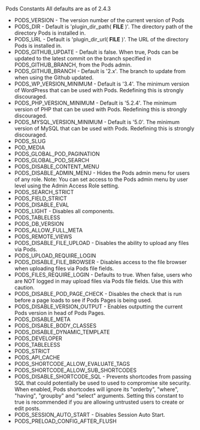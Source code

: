 Pods Constants
All defaults are as of 2.4.3

* PODS_VERSION - The version number of the current version of Pods
* PODS_DIR - Default is 'plugin_dir_path( __FILE__ )'. The directory path of the directory Pods is installed in.
* PODS_URL - Default is 'plugin_dir_url( __FILE__ )'. The URL of the directory Pods is installed in.
* PODS_GITHUB_UPDATE - Default is false. When true, Pods can be updated to the latest commit on the branch specified in PODS_GITHUB_BRANCH, from the Pods admin.
* PODS_GITHUB_BRANCH - Default is '2.x'. The branch to update from when using the Github updated.
* PODS_WP_VERSION_MINIMUM - Default is '3.4'. The minimum version of WordPress that can be used with Pods. Redefining this is strongly discouraged.
* PODS_PHP_VERSION_MINIMUM - Default is '5.2.4'. The minimum version of PHP that can be used with Pods. Redefining this is strongly discouraged.
* PODS_MYSQL_VERSION_MINIMUM - Default is '5.0'. The minimum version of MySQL that can be used with Pods. Redefining this is strongly discouraged.
* PODS_SLUG
* POD_MEDIA
* PODS_GLOBAL_POD_PAGINATION
* PODS_GLOBAL_POD_SEARCH
* PODS_DISABLE_CONTENT_MENU
* PODS_DISABLE_ADMIN_MENU - Hides the Pods admin menu for users of any role. Note: You can set access to the Pods admin menu by user level using the Admin Access Role setting.
* PODS_SEARCH_STRICT
* PODS_FIELD_STRICT
* PODS_DISABLE_EVAL
* PODS_LIGHT - Disables all components.
* PODS_TABLELESS
* PODS_DB_VERSION
* PODS_ALLOW_FULL_META
* PODS_REMOTE_VIEWS
* PODS_DISABLE_FILE_UPLOAD - Disables the ability to upload any files via Pods.
* PODS_UPLOAD_REQUIRE_LOGIN
* PODS_DISABLE_FILE_BROWSER - Disables access to the file browser when uploading files via Pods file fields.
* PODS_FILES_REQUIRE_LOGIN - Defaults to true. When false, users who are NOT logged in may upload files via Pods file fields. Use this with caution.
* PODS_DISABLE_POD_PAGE_CHECK - Disables the check that is run before a page loads to see if Pods Pages is being used.
* PODS_DISABLE_VERSION_OUTPUT - Enables outputting the current Pods version in head of Pods Pages.
* PODS_DISABLE_META
* PODS_DISABLE_BODY_CLASSES
* PODS_DISABLE_DYNAMIC_TEMPLATE
* PODS_DEVELOPER
* PODS_TABLELESS
* PODS_STRICT
* PODS_API_CACHE
* PODS_SHORTCODE_ALLOW_EVALUATE_TAGS
* PODS_SHORTCODE_ALLOW_SUB_SHORTCODES
* PODS_DISABLE_SHORTCODE_SQL - Prevents shortcodes from passing SQL that could potentially be used to used to compromise site security. When enabled, Pods shortcodes will ignore its "orderby", "where", "having", "groupby" and "select" arguments. Setting this constant to true is recommended if you are allowing untrusted users to create or edit posts.
* PODS_SESSION_AUTO_START - Disables Session Auto Start.
* PODS_PRELOAD_CONFIG_AFTER_FLUSH


